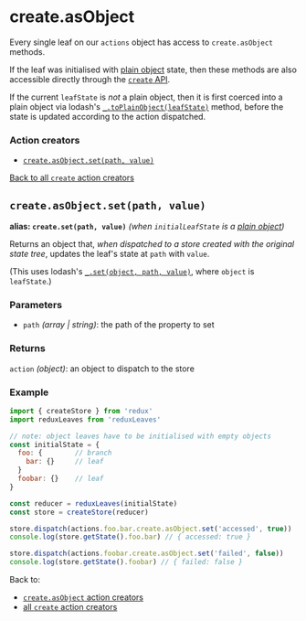 # create.asObject

Every single leaf on our `actions` object has access to `create.asObject` methods.

If the leaf was initialised with [plain object](https://lodash.com/docs/4.17.11#isPlainObject) state, then these methods are also accessible directly through the [`create` API](https://github.com/richardcrng/redux-leaves/tree/master/docs/create).

If the current `leafState` is *not* a plain object, then it is first coerced into a plain object via lodash's [`_.toPlainObject(leafState)`](https://lodash.com/docs/4.17.11#toPlainObject) method, before the state is updated according to the action dispatched.

### Action creators
- [`create.asObject.set(path, value)`](#createasobjectsetpath-value)

[Back to all `create` action creators](https://github.com/richardcrng/redux-leaves/tree/master/docs/create#action-creators)

## `create.asObject.set(path, value)`
**alias: `create.set(path, value)`** *(when `initialLeafState` is a [plain object](https://lodash.com/docs/4.17.11#toPlainObject))*

Returns an object that, *when dispatched to a store created with the original state tree*, updates the leaf's state at `path` with `value`.

(This uses lodash's [`_.set(object, path, value)`](https://lodash.com/docs/4.17.11#set), where `object` is `leafState`.)

### Parameters
- `path` *(array | string)*: the path of the property to set

### Returns
`action` *(object)*: an object to dispatch to the store

### Example
```js
import { createStore } from 'redux'
import reduxLeaves from 'reduxLeaves'

// note: object leaves have to be initialised with empty objects
const initialState = {
  foo: {        // branch
    bar: {}     // leaf
  }
  foobar: {}    // leaf
}

const reducer = reduxLeaves(initialState)
const store = createStore(reducer)
```
```js
store.dispatch(actions.foo.bar.create.asObject.set('accessed', true))
console.log(store.getState().foo.bar) // { accessed: true }
```
```js
store.dispatch(actions.foobar.create.asObject.set('failed', false))
console.log(store.getState().foobar) // { failed: false }
```
Back to:
* [`create.asObject` action creators](#action-creators)
* [all `create` action creators](https://github.com/richardcrng/redux-leaves/tree/master/docs/create#action-creators)